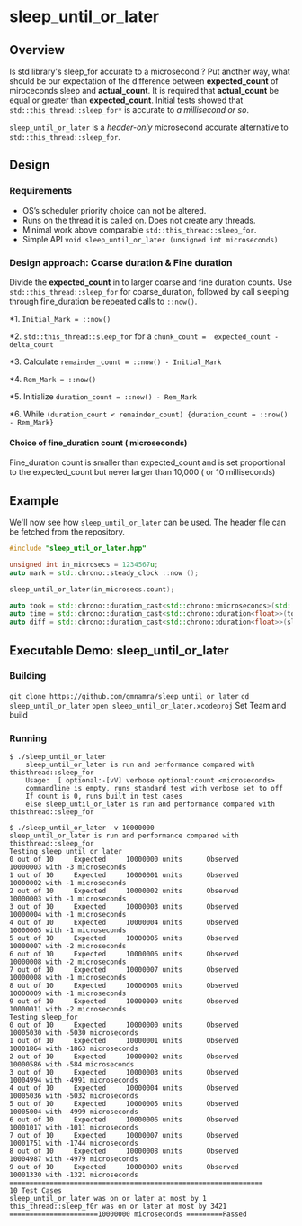 # sleep_until_or_later


## Overview

Is std library's sleep_for accurate to a microsecond ? Put another way, what should be our expectation of the difference between **expected_count** of miroceconds sleep and **actual_count**. It is required that **actual_count** be equal or greater than **expected_count**. Initial tests showed that ```std::this_thread::sleep_for*```  is accurate to *a millisecond or so*. 

```sleep_until_or_later```  is a *header-only* microsecond accurate alternative to ```std::this_thread::sleep_for```. 

## Design
### Requirements

- OS’s scheduler priority choice can not be altered.
- Runs on the thread it is called on. Does not create any threads. 
- Minimal work above comparable ```std::this_thread::sleep_for```.
- Simple API ```void sleep_until_or_later (unsigned int microseconds)```

### Design approach: Coarse duration & Fine duration
Divide the **expected_count** in to larger coarse and fine duration counts. Use ```std::this_thread::sleep_for``` for coarse_duration, followed by call sleeping through fine_duration be repeated calls to ```::now()```.

*1.  ```Initial_Mark = ::now()```

*2.  ```std::this_thread::sleep_for``` for a ```chunk_count =  expected_count - delta_count```

*3. Calculate  ```remainder_count = ::now() - Initial_Mark``` 

*4. ```Rem_Mark = ::now()```

*5. Initialize ```duration_count = ::now() - Rem_Mark``` 

*6. While ```(duration_count < remainder_count) {duration_count = ::now() - Rem_Mark}``` 


#### Choice of fine_duration count ( microseconds)
Fine_duration count is smaller than expected_count and is set proportional to the expected_count but never larger than 10,000 ( or 10 milliseconds)

## Example
We'll now see how ```sleep_until_or_later```  can be used. The header file can be fetched from the repository. 

```c++
#include "sleep_util_or_later.hpp"

unsigned int in_microsecs = 1234567u;
auto mark = std::chrono::steady_clock ::now ();

sleep_until_or_later(in_microsecs.count);

auto took = std::chrono::duration_cast<std::chrono::microseconds>(std::chrono::steady_clock ::now () - mark);
auto time = std::chrono::duration_cast<std::chrono::duration<float>>(took);
auto diff = std::chrono::duration_cast<std::chrono::duration<float>>(sleep_time - time);

```

## Executable Demo: sleep_until_or_later

### Building
```git clone https://github.com/gmnamra/sleep_until_or_later```
```cd sleep_until_or_later```
```open sleep_until_or_later.xcodeproj```
Set Team and build

### Running
```
$ ./sleep_until_or_later
    sleep_until_or_later is run and performance compared with thisthread::sleep_for
    Usage:  [ optional:-[vV] verbose optional:count <microseconds>
    commandline is empty, runs standard test with verbose set to off
    If count is 0, runs built in test cases
    else sleep_until_or_later is run and performance compared with thisthread::sleep_for
```
```
$ ./sleep_until_or_later -v 10000000
sleep_until_or_later is run and performance compared with thisthread::sleep_for
Testing sleep_until_or_later 
0 out of 10     Expected     10000000 units      Observed      10000003 with -3 microseconds 
1 out of 10     Expected     10000001 units      Observed      10000002 with -1 microseconds 
2 out of 10     Expected     10000002 units      Observed      10000003 with -1 microseconds 
3 out of 10     Expected     10000003 units      Observed      10000004 with -1 microseconds 
4 out of 10     Expected     10000004 units      Observed      10000005 with -1 microseconds 
5 out of 10     Expected     10000005 units      Observed      10000007 with -2 microseconds 
6 out of 10     Expected     10000006 units      Observed      10000008 with -2 microseconds 
7 out of 10     Expected     10000007 units      Observed      10000008 with -1 microseconds 
8 out of 10     Expected     10000008 units      Observed      10000009 with -1 microseconds 
9 out of 10     Expected     10000009 units      Observed      10000011 with -2 microseconds 
Testing sleep_for  
0 out of 10     Expected     10000000 units      Observed      10005030 with -5030 microseconds 
1 out of 10     Expected     10000001 units      Observed      10001864 with -1863 microseconds 
2 out of 10     Expected     10000002 units      Observed      10000586 with -584 microseconds 
3 out of 10     Expected     10000003 units      Observed      10004994 with -4991 microseconds 
4 out of 10     Expected     10000004 units      Observed      10005036 with -5032 microseconds 
5 out of 10     Expected     10000005 units      Observed      10005004 with -4999 microseconds 
6 out of 10     Expected     10000006 units      Observed      10001017 with -1011 microseconds 
7 out of 10     Expected     10000007 units      Observed      10001751 with -1744 microseconds 
8 out of 10     Expected     10000008 units      Observed      10004987 with -4979 microseconds 
9 out of 10     Expected     10000009 units      Observed      10001330 with -1321 microseconds 
===============================================================
10 Test Cases
sleep_until_or_later was on or later at most by 1
this_thread::sleep_f0r was on or later at most by 3421
======================10000000 microseconds =========Passed

```



